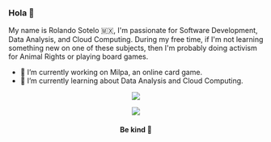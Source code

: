 ### Hola 🦙

My name is Rolando Sotelo 🇲🇽, I'm passionate for Software Development, Data Analysis, and Cloud Computing. During my free time, if I'm not learning something new on one of these subjects, then I'm probably doing activism for Animal Rights or playing board games.

- 🔭 I’m currently working on Milpa, an online card game.
- 🌱 I’m currently learning about Data Analysis and Cloud Computing.

<p align="center">
<a href="https://git.io/streak-stats">
  <img align="center" src="https://github-readme-streak-stats.herokuapp.com?user=rolasotelo&theme=vue-dark&hide_border=true" />
</a>
</p>

<p align="center">
<a href="https://github.com/anuraghazra/github-readme-stats">
  <img align="center" src="https://github-readme-stats.vercel.app/api/top-langs/?username=rolasotelo&layout=compact" />
</a>
</p>

<h4 align="center"> Be kind 🦧 </h4>
